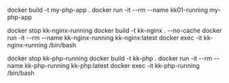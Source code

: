 docker build -t my-php-app .
docker run -it --rm --name kk01-running my-php-app

docker stop kk-nginx-running
docker build -t kk-nginx . --no-cache 
docker run -it --rm --name kk-nginx-running kk-nginx:latest
docker exec -it kk-nginx-running /bin/bash



docker stop kk-php-running
docker build -t kk-php .
docker run -it --rm --name kk-php-running kk-php:latest
docker exec -it kk-php-running /bin/bash
